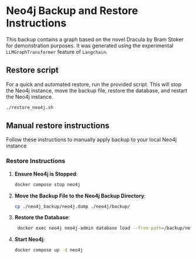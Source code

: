 # Neo4j Backup and Restore Instructions

This backup contains a graph based on the novel Dracula by Bram Stoker for demonstration purposes. It was generated using the experimental `LLMGraphTransformer` feature of `Langchain`.

## Restore script

For a quick and automated restore, run the provided script. This will stop the Neo4j instance, move the backup file, restore the database, and restart the Neo4j instance.

```sh
./restore_neo4j.sh

```

## Manual restore instructions

Follow these instructions to manually apply backup to your local Neo4j instance

### Restore Instructions

1. **Ensure Neo4j is Stopped**:

   ```sh
   docker compose stop neo4j
   ```

2. **Move the Backup File to the Neo4j Backup Directory**:

   ```sh
   cp ./neo4j_backup/neo4j.dump ./neo4j/backup/
   ```

3. **Restore the Database**:

   ```sh
    docker exec neo4j neo4j-admin database load --from-path=/backup/neo4j.dump --overwrite-destination=true
   ```

4. **Start Neo4j**:
   ```sh
   docker compose up -d neo4j
   ```
